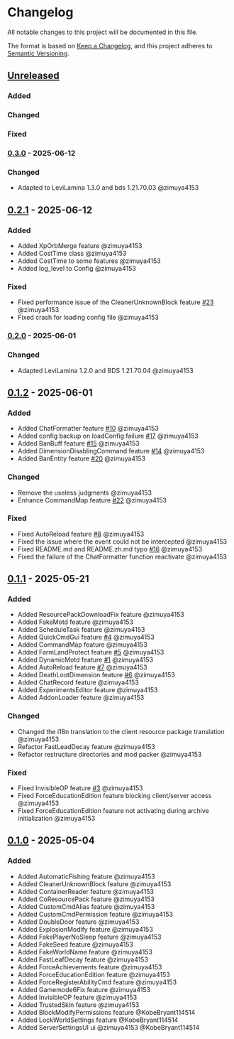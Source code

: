 # Changelog

All notable changes to this project will be documented in this file.

The format is based on [Keep a Changelog](https://keepachangelog.com/en/1.0.0/),
and this project adheres to [Semantic Versioning](https://semver.org/spec/v2.0.0.html).


## [Unreleased]

### Added

### Changed

### Fixed


### [0.3.0] - 2025-06-12

### Changed

- Adapted to LeviLamina 1.3.0 and bds 1.21.70.03 @zimuya4153


## [0.2.1] - 2025-06-12

### Added

- Added XpOrbMerge feature @zimuya4153
- Added CostTime class @zimuya4153
- Added CostTime to some features @zimuya4153
- Added log_level to Config @zimuya4153

### Fixed

- Fixed performance issue of the CleanerUnknownBlock feature [#23] @zimuya4153
- Fixed crash for loading config file @zimuya4153

### [0.2.0] - 2025-06-01

### Changed

- Adapted LeviLamina 1.2.0 and BDS 1.21.70.04 @zimuya4153


## [0.1.2] - 2025-06-01

### Added

- Added ChatFormatter feature [#10] @zimuya4153
- Added config backup on loadConfig failure [#17] @zimuya4153
- Added BanBuff feature [#15] @zimuya4153
- Added DimensionDisablingCommand feature [#14] @zimuya4153
- Added BanEntity feature [#20] @zimuya4153

### Changed

- Remove the useless judgments @zimuya4153
- Enhance CommandMap feature [#22] @zimuya4153

### Fixed

- Fixed AutoReload feature [#8] @zimuya4153
- Fixed the issue where the event could not be intercepted @zimuya4153
- Fixed README.md and README.zh.md typo [#16] @zimuya4153
- Fixed the failure of the ChatFormatter function reactivate @zimuya4153


## [0.1.1] - 2025-05-21

### Added

- Added ResourcePackDownloadFix feature @zimuya4153
- Added FakeMotd feature @zimuya4153
- Added ScheduleTask feature @zimuya4153
- Added QuickCmdGui feature [#4] @zimuya4153
- Added CommandMap feature @zimuya4153
- Added FarmLandProtect feature [#5] @zimuya4153
- Added DynamicMotd feature [#1] @zimuya4153
- Added AutoReload feature [#7] @zimuya4153
- Added DeathLootDimension feature [#6] @zimuya4153
- Added ChatRecord feature @zimuya4153
- Added ExperimentsEditor feature @zimuya4153
- Added AddonLoader feature @zimuya4153

### Changed

- Changed the i18n translation to the client resource package translation @zimuya4153
- Refactor FastLeadDecay feature @zimuya4153
- Refactor restructure directories and mod packer @zimuya4153

### Fixed

- Fixed InvisibleOP feature [#3] @zimuya4153
- Fixed ForceEducationEdition feature blocking client/server access @zimuya4153
- Fixed ForceEducationEdition feature not activating during archive initialization @zimuya4153


## [0.1.0] - 2025-05-04

### Added

- Added AutomaticFishing feature @zimuya4153
- Added CleanerUnknownBlock feature @zimuya4153
- Added ContainerReader feature @zimuya4153
- Added CoResourcePack feature @zimuya4153
- Added CustomCmdAlias feature @zimuya4153
- Added CustomCmdPermission feature @zimuya4153
- Added DoubleDoor feature @zimuya4153
- Added ExplosionModify feature @zimuya4153
- Added FakePlayerNoSleep feature @zimuya4153
- Added FakeSeed feature @zimuya4153
- Added FakeWorldName feature @zimuya4153
- Added FastLeafDecay feature @zimuya4153
- Added ForceAchievements feature @zimuya4153
- Added ForceEducationEdition feature @zimuya4153
- Added ForceRegisterAbilityCmd feature @zimuya4153
- Added Gamemode6Fix feature @zimuya4153
- Added InvisibleOP feature @zimuya4153
- Added TrustedSkin feature @zimuya4153
- Added BlockModifyPermissions feature @KobeBryant114514
- Added LockWorldSettings feature @KobeBryant114514
- Added ServerSettingsUI ui @zimuya4153 @KobeBryant114514

[#23]: https://github.com/GroupMountain/GMEssentials-Release/issues/23
[#22]: https://github.com/GroupMountain/GMEssentials-Release/issues/22
[#20]: https://github.com/GroupMountain/GMEssentials-Release/issues/20
[#17]: https://github.com/GroupMountain/GMEssentials-Release/issues/17
[#16]: https://github.com/GroupMountain/GMEssentials-Release/issues/16
[#15]: https://github.com/GroupMountain/GMEssentials-Release/issues/15
[#14]: https://github.com/GroupMountain/GMEssentials-Release/issues/14
[#10]: https://github.com/GroupMountain/GMEssentials-Release/issues/10
[#8]: https://github.com/GroupMountain/GMEssentials-Release/issues/8
[#7]: https://github.com/GroupMountain/GMEssentials-Release/issues/7
[#6]: https://github.com/GroupMountain/GMEssentials-Release/issues/6
[#5]: https://github.com/GroupMountain/GMEssentials-Release/issues/5
[#4]: https://github.com/GroupMountain/GMEssentials-Release/issues/4
[#3]: https://github.com/GroupMountain/GMEssentials-Release/issues/3
[#1]: https://github.com/GroupMountain/GMEssentials-Release/issues/1

[Unreleased]: https://github.com/GroupMountain/GMEessentials/compare/v0.3.0...HEAD
[0.3.0]: https://github.com/GroupMountain/GMEessentials/compare/v0.2.1...0.3.0
[0.2.1]: https://github.com/GroupMountain/GMEessentials/compare/v0.2.0...0.2.1
[0.2.0]: https://github.com/GroupMountain/GMEessentials/compare/v0.1.2...0.2.0
[0.1.2]: https://github.com/GroupMountain/GMEessentials/compare/v0.1.1...0.1.2
[0.1.1]: https://github.com/GroupMountain/GMEessentials/compare/v0.1.0...0.1.1
[0.1.0]: https://github.com/GroupMountain/GMEessentials/releases/tag/0.1.0